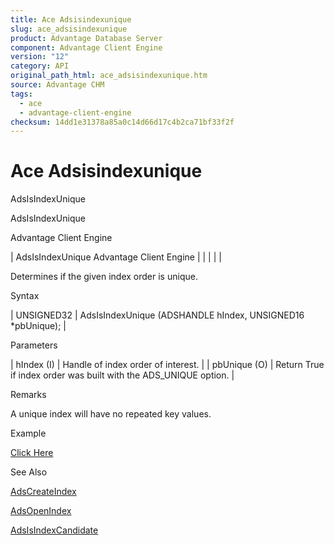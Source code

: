 ```yaml
---
title: Ace Adsisindexunique
slug: ace_adsisindexunique
product: Advantage Database Server
component: Advantage Client Engine
version: "12"
category: API
original_path_html: ace_adsisindexunique.htm
source: Advantage CHM
tags:
  - ace
  - advantage-client-engine
checksum: 14dd1e31378a85a0c14d66d17c4b2ca71bf33f2f
---
```


# Ace Adsisindexunique

AdsIsIndexUnique

AdsIsIndexUnique

Advantage Client Engine

| AdsIsIndexUnique  Advantage Client Engine |  |  |  |  |

Determines if the given index order is unique.

Syntax

| UNSIGNED32 | AdsIsIndexUnique (ADSHANDLE hIndex,  UNSIGNED16 \*pbUnique); |

Parameters

| hIndex (I) | Handle of index order of interest. |
| pbUnique (O) | Return True if index order was built with the ADS\_UNIQUE option. |

Remarks

A unique index will have no repeated key values.

Example

[Click Here](ace_examples.md#adsisindexuniqueexample)

See Also

[AdsCreateIndex](ace_adscreateindex.md)

[AdsOpenIndex](ace_adsopenindex.md)

[AdsIsIndexCandidate](ace_adsisindexcandidate.md)
